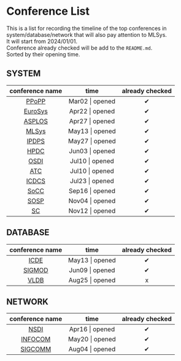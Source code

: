 # Conference List

This is a list for recording the timeline of the top conferences in system/database/network that will also pay attention to MLSys.  
It will start from 2024/01/01.  
Conference already checked will be add to the `README.md`.  
Sorted by their opening time.  

## SYSTEM

| conference name | time    | already checked |
| :-------------: | :----:  | :-------------: |
| [PPoPP](http://dblp.uni-trier.de/db/conf/ppopp/) | Mar02 &#124; opened | &#10004; |
| [EuroSys](https://dblp.uni-trier.de/db/conf/eurosys/index.html) | Apr22 &#124; opened | &#10004; |
| [ASPLOS](https://dl.acm.org/conference/asplos) | Apr27 &#124; opened | &#10004; |
| [MLSys](https://mlsys.org/) | May13 &#124; opened | &#10004; |
| [IPDPS](https://dblp.uni-trier.de/db/conf/ipps/index.html) | May27 &#124; opened | &#10004; |
| [HPDC](https://dblp.uni-trier.de/db/conf/hpdc/index.html) | Jun03 &#124; opened | &#10004; |
| [OSDI](https://dblp.uni-trier.de/db/conf/osdi/index.html) | Jul10 &#124; opened | &#10004; |
| [ATC](https://dblp.uni-trier.de/db/conf/usenix/index.html) | Jul10 &#124; opened | &#10004; |
| [ICDCS](https://dblp.uni-trier.de/db/conf/icdcs/index.html) | Jul23 &#124; opened | &#10004; |
| [SoCC](https://dblp.uni-trier.de/db/conf/cloud/index.html) | Sep16 &#124; opened | &#10004; |
| [SOSP](https://dblp.uni-trier.de/db/conf/sosp/index.html) | Nov04 &#124; opened | &#10004; |
| [SC](http://dblp.uni-trier.de/db/conf/sc/) | Nov12 &#124; opened | &#10004; |

## DATABASE

| conference name | time    | already checked |
| :-------------: | :----:  | :-------------: |
| [ICDE](https://dblp.uni-trier.de/db/conf/icde/index.html) | May13 &#124; opened | &#10004; |
| [SIGMOD](https://dblp.uni-trier.de/db/conf/sigmod/index.html) | Jun09 &#124; opened | &#10004; |
| [VLDB](https://dl.acm.org/loi/pvldb/group/d2020.y2023) | Aug25 &#124; opened | x |

## NETWORK

| conference name | time    | already checked |
| :-------------: | :----:  | :-------------: |
| [NSDI](https://www.usenix.org/conference/nsdi24/technical-sessions) | Apr16 &#124; opened | &#10004; |
| [INFOCOM](https://infocom2024.ieee-infocom.org/program/accepted-paper-list-main-conference) | May20 &#124; opened | &#10004; |
| [SIGCOMM](https://dblp.uni-trier.de/db/conf/sigcomm/index.html) | Aug04 &#124; opened | &#10004; |
